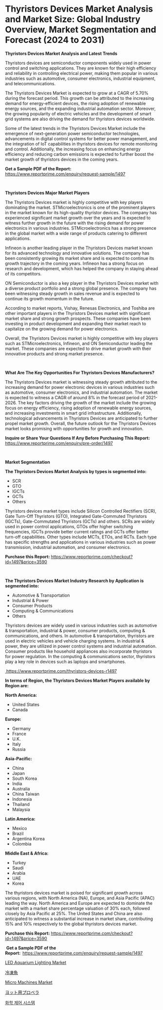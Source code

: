 <p><h1>Thyristors Devices Market Analysis and Market Size: Global Industry Overview, Market Segmentation and Forecast (2024 to 2031)</h1></p><p><strong>Thyristors Devices Market Analysis and Latest Trends</strong></p>
<p><p>Thyristors devices are semiconductor components widely used in power control and switching applications. They are known for their high efficiency and reliability in controlling electrical power, making them popular in various industries such as automotive, consumer electronics, industrial equipment, and telecommunications.</p><p>The Thyristors Devices Market is expected to grow at a CAGR of 5.70% during the forecast period. This growth can be attributed to the increasing demand for energy-efficient devices, the rising adoption of renewable energy sources, and the expanding industrial automation sector. Moreover, the growing popularity of electric vehicles and the development of smart grid systems are also driving the demand for thyristors devices worldwide.</p><p>Some of the latest trends in the Thyristors Devices Market include the emergence of next-generation power semiconductor technologies, advancements in digital control systems for better power management, and the integration of IoT capabilities in thyristors devices for remote monitoring and control. Additionally, the increasing focus on enhancing energy efficiency and reducing carbon emissions is expected to further boost the market growth of thyristors devices in the coming years.</p></p>
<p><strong>Get a Sample PDF of the Report:&nbsp;</strong> <a href="https://www.reportprime.com/enquiry/request-sample/1497">https://www.reportprime.com/enquiry/request-sample/1497</a></p>
<p>&nbsp;</p>
<p><strong>Thyristors Devices Major Market Players</strong></p>
<p><p>The Thyristors Devices market is highly competitive with key players dominating the market. STMicroelectronics is one of the prominent players in the market known for its high-quality thyristor devices. The company has experienced significant market growth over the years and is expected to witness further growth in the future with the rising demand for power electronics in various industries. STMicroelectronics has a strong presence in the global market with a wide range of products catering to different applications.</p><p>Infineon is another leading player in the Thyristors Devices market known for its advanced technology and innovative solutions. The company has been consistently growing its market share and is expected to continue its growth trajectory in the coming years. Infineon has a strong focus on research and development, which has helped the company in staying ahead of its competitors.</p><p>ON Semiconductor is also a key player in the Thyristors Devices market with a diverse product portfolio and a strong global presence. The company has been witnessing steady growth in sales revenue and is expected to continue its growth momentum in the future.</p><p>According to market reports, Vishay, Renesas Electronics, and Toshiba are other important players in the Thyristors Devices market with significant market share and strong growth prospects. These companies have been investing in product development and expanding their market reach to capitalize on the growing demand for power electronics.</p><p>Overall, the Thyristors Devices market is highly competitive with key players such as STMicroelectronics, Infineon, and ON Semiconductor leading the market. These companies are expected to drive market growth with their innovative products and strong market presence.</p></p>
<p>&nbsp;</p>
<p><strong>What Are The Key Opportunities For Thyristors Devices Manufacturers?</strong></p>
<p><p>The Thyristors Devices market is witnessing steady growth attributed to the increasing demand for power electronic devices in various industries such as automotive, consumer electronics, and industrial automation. The market is expected to witness a CAGR of around 8% in the forecast period of 2021-2026. The key factors driving the growth of the market include the growing focus on energy efficiency, rising adoption of renewable energy sources, and increasing investments in smart grid infrastructure. Additionally, technological advancements in Thyristors Devices are anticipated to further propel market growth. Overall, the future outlook for the Thyristors Devices market looks promising with opportunities for growth and innovation.</p></p>
<p><strong>Inquire or Share Your Questions If Any Before Purchasing This Report:</strong> <a href="https://www.reportprime.com/enquiry/pre-order/1497">https://www.reportprime.com/enquiry/pre-order/1497</a></p>
<p>&nbsp;</p>
<p><strong>Market Segmentation</strong></p>
<p><strong>The Thyristors Devices Market Analysis by types is segmented into:</strong></p>
<p><ul><li>SCR</li><li>GTO</li><li>IGCTs</li><li>GCTs</li><li>Others</li></ul></p>
<p><p>Thyristors devices market types include Silicon Controlled Rectifiers (SCR), Gate Turn-Off Thyristors (GTO), Integrated Gate-Commuted Thyristors (IGCTs), Gate-Commutated Thyristors (GCTs) and others. SCRs are widely used in power control applications, GTOs offer higher switching frequencies, IGCTs provide better current ratings and GCTs offer better turn-off capabilities. Other types include MCTs, ETOs, and RCTs. Each type has specific strengths and applications in various industries such as power transmission, industrial automation, and consumer electronics.</p></p>
<p><strong>Purchase this Report:&nbsp;</strong><a href="https://www.reportprime.com/checkout?id=1497&price=3590">https://www.reportprime.com/checkout?id=1497&price=3590</a></p>
<p>&nbsp;</p>
<p><strong>The Thyristors Devices Market Industry Research by Application is segmented into:</strong></p>
<p><ul><li>Automotive & Transportation</li><li>Industrial & Power</li><li>Consumer Products</li><li>Computing & Communications</li><li>Others</li></ul></p>
<p><p>Thyristors devices are widely used in various industries such as automotive & transportation, industrial & power, consumer products, computing & communications, and others. In automotive & transportation, thyristors are used in electric vehicles and vehicle charging systems. In industrial & power, they are utilized in power control systems and industrial automation. Consumer products like household appliances also incorporate thyristors for power regulation. In the computing & communications sector, thyristors play a key role in devices such as laptops and smartphones.</p></p>
<p><a href="https://www.reportprime.com/thyristors-devices-r1497">&nbsp;https://www.reportprime.com/thyristors-devices-r1497</a></p>
<p><strong>In terms of Region, the Thyristors Devices Market Players available by Region are:</strong></p>
<p>
    <p> <strong> North America: </strong>
        <ul>
            <li>United States</li>
            <li>Canada</li>
        </ul>
        </p> 
    <p> <strong> Europe: </strong>
        <ul>
            <li>Germany</li>
            <li>France</li>
            <li>U.K.</li>
            <li>Italy</li>
            <li>Russia</li>
        </ul>
        </p> 
    <p> <strong> Asia-Pacific: </strong>
        <ul>
            <li>China</li>
            <li>Japan</li>
            <li>South Korea</li>
            <li>India</li>
            <li>Australia</li>
            <li>China Taiwan</li>
            <li>Indonesia</li>
            <li>Thailand</li>
            <li>Malaysia</li>
        </ul>
        </p> 
    <p> <strong> Latin America: </strong>
        <ul>
            <li>Mexico</li>
            <li>Brazil</li>
            <li>Argentina Korea</li>
            <li>Colombia</li>
        </ul>
        </p> 
    <p> <strong> Middle East & Africa: </strong>
        <ul>
            <li>Turkey</li>
            <li>Saudi</li>
            <li>Arabia</li>
            <li>UAE</li>
            <li>Korea</li>
        </ul>
    </p>
    </p>
<p><p>The thyristors devices market is poised for significant growth across various regions, with North America (NA), Europe, and Asia Pacific (APAC) leading the way. North America and Europe are expected to dominate the market with a market share percentage valuation of 30% each, followed closely by Asia Pacific at 25%. The United States and China are also anticipated to witness a substantial increase in market share, contributing 15% and 10% respectively to the global thyristors devices market.</p></p>
<p><strong>Purchase this Report: </strong><a href="https://www.reportprime.com/checkout?id=1497&price=3590">https://www.reportprime.com/checkout?id=1497&price=3590</a></p>
<p>&nbsp;<strong>Get a Sample PDF of the Report:&nbsp;&nbsp;</strong><a href="https://www.reportprime.com/enquiry/request-sample/1497">https://www.reportprime.com/enquiry/request-sample/1497</a></p>
<p><strong></strong></p>
<p><p><a href="https://github.com/Airanohannonzb68e5pb53oc1/Market-Research-Report-List-2/blob/main/led-aquarium-lighting-market.md">LED Aquarium Lighting Market</a></p><p><a href="https://github.com/dathomson6534/Market-Research-Report-List-1/blob/main/997503971235.md">冷凍魚</a></p><p><a href="https://issuu.com/reportprime-2/docs/micro-machines-market-size-2030.pptx">Micro Machines Market</a></p><p><a href="https://github.com/AriMuller2009/Market-Research-Report-List-1/blob/main/334726771234.md">ヨット用プロペラ</a></p><p><a href="https://github.com/TimmyMann6767/Market-Research-Report-List-1/blob/main/574334368707.md">화학 제어 시스템</a></p></p>
